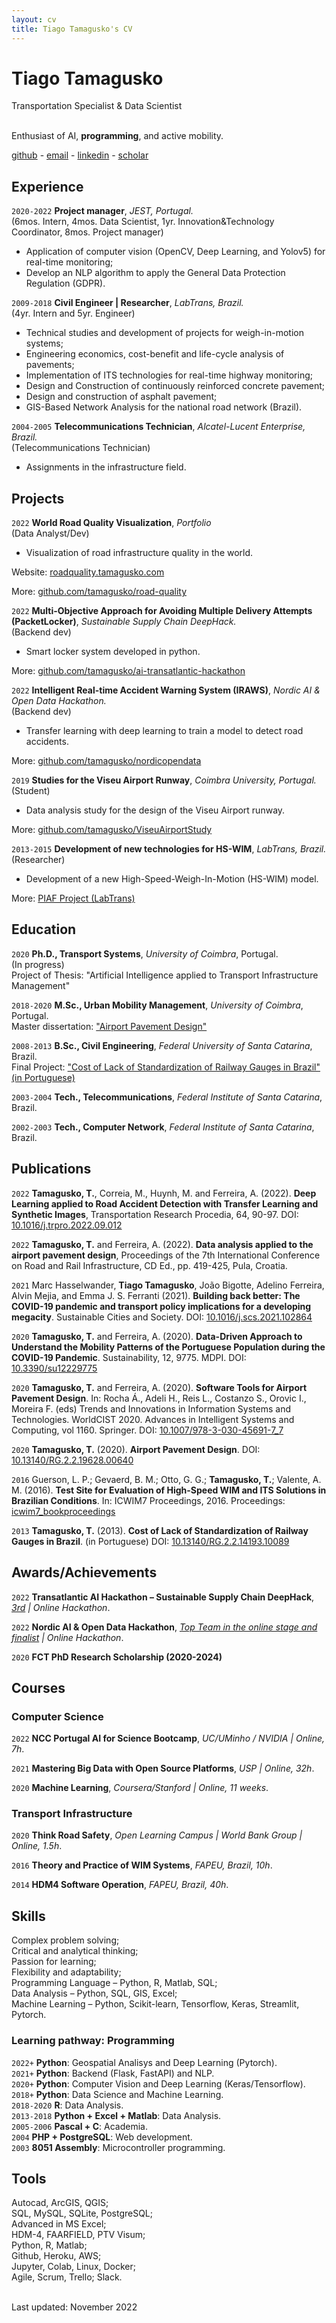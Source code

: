 ```yaml
---
layout: cv
title: Tiago Tamagusko's CV
---
```


# Tiago Tamagusko

Transportation Specialist & Data Scientist

<br/>Enthusiast of AI, **programming**, and active mobility.<br/>

<div id="webaddress">
  <a href="https://github.com/tamagusko" target="_blank"><i class="fab fa-github"></i> github</a> - 
  <a href="mailto:tamagusko@gmail.com/" target="_blank"><i class="fas fa-envelope"></i> email</a> -
  <a href="https://www.linkedin.com/in/tamagusko/" target="_blank"><i class="fab fa-linkedin"></i> linkedin</a> - 
  <a href="https://scholar.google.com/citations?user=_mJ4dr0AAAAJ&hl=en" target="_blank"><i class="fab fa-google"></i> scholar</a>
</div>

## Experience

`2020-2022` **Project manager**, *JEST, Portugal.*  
(6mos. Intern, 4mos. Data Scientist, 1yr. Innovation&Technology Coordinator, 8mos. Project manager)  
- Application of computer vision (OpenCV, Deep Learning, and Yolov5) for real-time monitoring;
- Develop an NLP algorithm to apply the General Data Protection Regulation (GDPR).

`2009-2018` **Civil Engineer | Researcher**, *LabTrans, Brazil.*  
(4yr. Intern and 5yr. Engineer)  
- Technical studies and development of projects for weigh-in-motion systems;  
- Engineering economics, cost-benefit and life-cycle analysis of pavements;  
- Implementation of ITS technologies for real-time highway monitoring;  
- Design and Construction of continuously reinforced concrete pavement;  
- Design and construction of asphalt pavement;  
- GIS-Based Network Analysis for the national road network (Brazil).

`2004-2005` **Telecommunications Technician**, *Alcatel-Lucent Enterprise, Brazil.*  
(Telecommunications Technician)  
- Assignments in the infrastructure field.

## Projects

`2022` **World Road Quality Visualization**, *Portfolio*  
(Data Analyst/Dev)  
- Visualization of road infrastructure quality in the world. 

Website: [roadquality.tamagusko.com](https:roadquality.tamagusko.com)

More: [github.com/tamagusko/road-quality](https://github.com/tamagusko/road-quality)

`2022` **Multi-Objective Approach for Avoiding Multiple Delivery Attempts (PacketLocker)**, *Sustainable Supply Chain DeepHack.*  
(Backend dev)  
- Smart locker system developed in python.

More: [github.com/tamagusko/ai-transatlantic-hackathon](https://github.com/tamagusko/ai-transatlantic-hackathon/)

`2022` **Intelligent Real-time Accident Warning System (IRAWS)**, *Nordic AI & Open Data Hackathon.*  
(Backend dev)  
- Transfer learning with deep learning to train a model to detect road accidents.

More: [github.com/tamagusko/nordicopendata](https://github.com/tamagusko/nordicopendata/)

`2019` **Studies for the Viseu Airport Runway**, *Coimbra University, Portugal.*  
(Student)  
- Data analysis study for the design of the Viseu Airport runway.

More: [github.com/tamagusko/ViseuAirportStudy](https://github.com/tamagusko/ViseuAirportStudy/)

`2013-2015` **Development of new technologies for HS-WIM**, *LabTrans, Brazil.*  
(Researcher)  
- Development of a new High-Speed-Weigh-In-Motion (HS-WIM) model.  

More: [PIAF Project (LabTrans)](https://www.labtrans.ufsc.br/en/modelo-de-posto-integrado-automatizado-de-fiscalizacao-piaf-do-dnit/)

## Education

`2020`
**Ph.D., Transport Systems**, *University of Coimbra*, Portugal.  
(In progress)  
Project of Thesis: "Artificial Intelligence applied to Transport Infrastructure Management"

`2018-2020`
**M.Sc., Urban Mobility Management**, *University of Coimbra*, Portugal.  
Master dissertation: <a href="https://doi.org/10.13140/RG.2.2.19628.00640" target="_blank">"Airport Pavement Design"</a>

`2008-2013`
**B.Sc., Civil Engineering**, *Federal University of Santa Catarina*, Brazil.  
Final Project: <a href="https://doi.org/10.13140/RG.2.2.14193.10089" target="_blank">"Cost of Lack of Standardization of Railway Gauges in Brazil" (in Portuguese)</a>

`2003-2004`
**Tech., Telecommunications**, *Federal Institute of Santa Catarina*, Brazil.  

`2002-2003`
**Tech., Computer Network**, *Federal Institute of Santa Catarina*, Brazil.    

## Publications

`2022` **Tamagusko, T.**, Correia, M., Huynh, M. and Ferreira, A. (2022). **Deep Learning applied to Road Accident Detection with Transfer Learning and Synthetic Images**, Transportation Research Procedia, 64, 90-97. DOI: [10.1016/j.trpro.2022.09.012](https://doi.org/10.1016/j.trpro.2022.09.012)

`2022` **Tamagusko, T.** and Ferreira, A. (2022). **Data analysis applied to the airport pavement design**, Proceedings of the 7th International Conference on Road and Rail Infrastructure, CD Ed., pp. 419-425, Pula, Croatia.

`2021` Marc Hasselwander, **Tiago Tamagusko**, João Bigotte, Adelino Ferreira, Alvin Mejia, and Emma J. S. Ferranti (2021). **Building back better: The COVID-19 pandemic and transport policy implications for a developing megacity**. Sustainable Cities and Society. DOI: [10.1016/j.scs.2021.102864](https://doi.org/10.1016/j.scs.2021.102864)

`2020` **Tamagusko, T.** and Ferreira, A. (2020). **Data-Driven Approach to Understand the Mobility Patterns of the Portuguese Population during the COVID-19 Pandemic**. Sustainability, 12, 9775. MDPI. DOI: [10.3390/su12229775](https://doi.org/10.3390/su12229775)

`2020` **Tamagusko, T.** and Ferreira, A. (2020). **Software Tools for Airport Pavement Design**. In: Rocha Á., Adeli H., Reis L., Costanzo S., Orovic I., Moreira F. (eds) Trends and Innovations in Information Systems and Technologies. WorldCIST 2020. Advances in Intelligent Systems and Computing, vol 1160. Springer. DOI: [10.1007/978-3-030-45691-7_7](https://doi.org/10.1007/978-3-030-45691-7_7)

`2020` **Tamagusko, T.** (2020). **Airport Pavement Design**. DOI: [10.13140/RG.2.2.19628.00640](https://doi.org/10.13140/RG.2.2.19628.00640)

`2016` Guerson, L. P.; Gevaerd, B. M.; Otto, G. G.; **Tamagusko, T.**; Valente, A. M. (2016). **Test Site for Evaluation of High-Speed WIM and ITS Solutions in Brazilian Conditions**. In: ICWIM7 Proceedings, 2016. Proceedings: [icwim7_bookproceedings](http://www.is-wim.org/icwim7/doc/icwim7_bookproceedings.pdf#page=73)

`2013` **Tamagusko, T.** (2013). **Cost of Lack of Standardization of Railway Gauges in Brazil**. (in Portuguese) DOI: [10.13140/RG.2.2.14193.10089](https://doi.org/10.13140/RG.2.2.14193.10089)

## Awards/Achievements

`2022`
**Transatlantic AI Hackathon – Sustainable Supply Chain DeepHack**, *[3rd](https://github.com/tamagusko/awards/blob/main/certificates/Transatlantic%20AI%20Hackathon%20%E2%80%93%20Sustainable%20Supply%20Chain%20DeepHack%20-%20Participation%20Certificate.pdf) | Online Hackathon*.

`2022`
**Nordic AI & Open Data Hackathon**, *[Top Team in the online stage and finalist](https://github.com/tamagusko/awards/blob/main/certificates/nordicAIOpenData.pdf) | Online Hackathon*.

`2020` 
**FCT PhD Research Scholarship (2020-2024)**

## Courses

### Computer Science

`2022`
**NCC Portugal AI for Science Bootcamp**, *UC/UMinho / NVIDIA | Online, 7h*.

`2021`
**Mastering Big Data with Open Source Platforms**, *USP | Online, 32h*.

`2020`
**Machine Learning**, *Coursera/Stanford | Online, 11 weeks*.

### Transport Infrastructure

`2020`
**Think Road Safety**, *Open Learning Campus | World Bank Group | Online, 1.5h*.

`2016`
**Theory and Practice of WIM Systems**, *FAPEU, Brazil, 10h*.

`2014`
**HDM4 Software Operation**, *FAPEU, Brazil, 40h*.

## Skills

Complex problem solving;  
Critical and analytical thinking;  
Passion for learning;  
Flexibility and adaptability;  
Programming Language &ndash; Python, R, Matlab, SQL;  
Data Analysis &ndash; Python, SQL, GIS, Excel;  
Machine Learning &ndash; Python, Scikit-learn, Tensorflow, Keras, Streamlit, Pytorch.  

### Learning pathway: Programming

`2022+`
**Python**: Geospatial Analisys and Deep Learning (Pytorch).  
`2021+` 
**Python**: Backend (Flask, FastAPI) and NLP.  
`2020+` 
**Python**: Computer Vision and Deep Learning (Keras/Tensorflow).  
`2018+` 
**Python**: Data Science and Machine Learning.  
`2018-2020`
**R**: Data Analysis.  
`2013-2018` 
**Python + Excel + Matlab**: Data Analysis.  
`2005-2006` 
**Pascal + C**: Academia.  
`2004` 
**PHP + PostgreSQL**: Web development.  
`2003` 
**8051 Assembly**: Microcontroller programming.  

## Tools

Autocad, ArcGIS, QGIS;  
SQL, MySQL, SQLite, PostgreSQL;  
Advanced in MS Excel;  
HDM-4, FAARFIELD, PTV Visum;  
Python, R, Matlab;  
Github, Heroku, AWS;  
Jupyter, Colab, Linux, Docker;   
Agile, Scrum, Trello; Slack.

<br/>Last updated: November 2022<br/>
